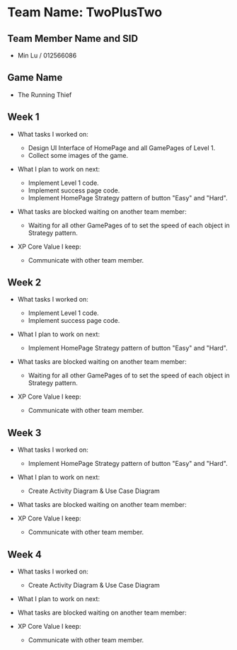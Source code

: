 # Team Name: TwoPlusTwo

## Team Member Name and SID

* Min Lu / 012566086

## Game Name

* The Running Thief

## Week 1

 * What tasks I worked on:

   * Design UI Interface of HomePage and all GamePages of Level 1.
   * Collect some images of the game.

* What I plan to work on next:

   * Implement Level 1 code.
   * Implement success page code.
   * Implement HomePage Strategy pattern of button "Easy" and "Hard".

* What tasks are blocked waiting on another team member:

   * Waiting for all other GamePages of to set the speed of each object in Strategy pattern.

* XP Core Value I keep:

   * Communicate with other team member. 

## Week 2

* What tasks I worked on:

   * Implement Level 1 code.
   * Implement success page code.
   
* What I plan to work on next:

   * Implement HomePage Strategy pattern of button "Easy" and "Hard".
   
* What tasks are blocked waiting on another team member:

   * Waiting for all other GamePages of to set the speed of each object in Strategy pattern.

* XP Core Value I keep:

   * Communicate with other team member. 

## Week 3

* What tasks I worked on:

   * Implement HomePage Strategy pattern of button "Easy" and "Hard".
   
* What I plan to work on next:

   * Create Activity Diagram & Use Case Diagram

* What tasks are blocked waiting on another team member:

* XP Core Value I keep:

  * Communicate with other team member. 

## Week 4

* What tasks I worked on:

   * Create Activity Diagram & Use Case Diagram

* What I plan to work on next:

* What tasks are blocked waiting on another team member:

* XP Core Value I keep:

  * Communicate with other team member. 
